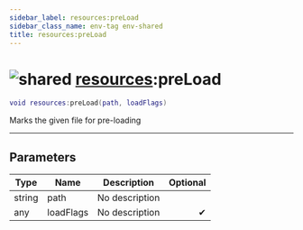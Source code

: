 ```yaml
---
sidebar_label: resources:preLoad
sidebar_class_name: env-tag env-shared
title: resources:preLoad
---
```


# <img src='/img/wiki/shared.png' alt='shared' classname='env-tag' /> [resources](../resources/README.md):preLoad

```lua
void resources:preLoad(path, loadFlags)
```

Marks the given file for pre-loading<br/>

-----------------
## Parameters

| Type   | Name | Description | Optional |
| ------ | ---- | ----------- | -------: |
| string | path | No description |   |
| any | loadFlags | No description | ✔ |
